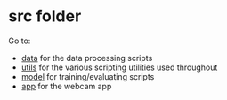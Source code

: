 # src folder

Go to:

- [data](https://github.com/tdeboissiere/DeepLearningImplementations/tree/master/Colorful/src/data) for the data processing scripts
- [utils](https://github.com/tdeboissiere/DeepLearningImplementations/tree/master/Colorful/src/utils) for the various scripting utilities used throughout
- [model](https://github.com/tdeboissiere/DeepLearningImplementations/tree/master/Colorful/src/model) for training/evaluating scripts
- [app](https://github.com/tdeboissiere/DeepLearningImplementations/tree/master/Colorful/src/app) for the webcam app